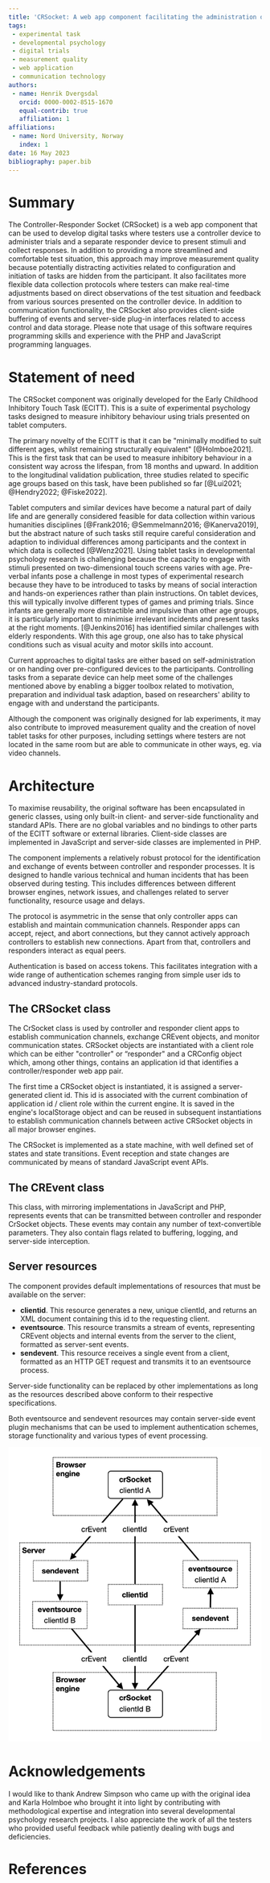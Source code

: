 ```yaml
---
title: 'CRSocket: A web app component facilitating the administration of digital trials from a separate device'
tags:
 - experimental task
 - developmental psychology
 - digital trials
 - measurement quality
 - web application
 - communication technology
authors:
 - name: Henrik Dvergsdal
   orcid: 0000-0002-8515-1670
   equal-contrib: true
   affiliation: 1
affiliations:
 - name: Nord University, Norway
   index: 1
date: 16 May 2023
bibliography: paper.bib
---
```


# Summary

The Controller-Responder Socket (CRSocket) is a web app component that can be used to develop digital tasks where testers use a controller device to administer trials and a separate responder device to present stimuli and collect responses. In addition to providing a more streamlined and comfortable test situation, this approach may improve measurement quality because potentially distracting activities related to configuration and initiation of tasks are hidden from the participant. It also facilitates more flexible data collection protocols where testers can make real-time adjustments based on direct observations of the test situation and feedback from various sources presented on the controller device. In addition to communication functionality, the CRSocket also provides client-side buffering of events and server-side plug-in interfaces related to access control and data storage. Please note that usage of this software requires programming skills and experience with the PHP and JavaScript programming languages.

# Statement of need

The CRSocket component was originally developed for the Early Childhood Inhibitory Touch Task (ECITT). This is a suite of experimental psychology tasks designed to measure inhibitory behaviour using trials presented on tablet computers.

The primary novelty of the ECITT is that it can be "minimally modified to suit different ages, whilst remaining structurally equivalent" [@Holmboe2021]. This is the first task that can be used to measure inhibitory behaviour in a consistent way across the lifespan, from 18 months and upward.  In addition to the longitudinal validation publication, three studies related to specific age groups based on this task, have been published so far [@Lui2021; @Hendry2022; @Fiske2022].

Tablet computers and similar devices have become a natural part of daily life and are generally considered feasible for data collection within various humanities disciplines [@Frank2016; @Semmelmann2016; @Kanerva2019], but the abstract nature of such tasks still require careful consideration and adaption to individual differences among participants and the context in which data is collected [@Wenz2021]. Using tablet tasks in developmental psychology research is challenging because the capacity to engage with stimuli presented on two-dimensional touch screens varies with age. Pre-verbal infants pose a challenge in most types of experimental research because they have to be introduced to tasks by means of social interaction and hands-on experiences rather than plain instructions. On tablet devices, this will typically involve different types of games and priming trials. Since infants are generally more distractible and impulsive than other age groups, it is particularly important to minimise irrelevant incidents and present tasks at the right moments. [@Jenkins2016] has identified similar challenges with elderly respondents. With this age group, one also has to take physical conditions such as visual acuity and motor skills into account.

Current approaches to digital tasks are either based on self-administration or on handing over pre-configured devices to the participants. Controlling tasks from a separate device can help meet some of the challenges mentioned above by enabling a bigger toolbox related to motivation, preparation and individual task adaption, based on researchers' ability to engage with and understand the participants.

Although the component was originally designed for lab experiments, it may also contribute to improved measurement quality and the creation of novel tablet tasks for other purposes, including settings where testers are not located in the same room but are able to communicate in other ways, eg. via video channels.

# Architecture

To maximise reusability, the original software has been encapsulated in generic classes, using only built-in client- and server-side functionality and standard APIs. There are no global variables and no bindings to other parts of the ECITT software or external libraries. Client-side classes are implemented in JavaScript and server-side classes are implemented in PHP.

The component implements a relatively robust protocol for the identification and exchange of events between controller and responder processes. It is designed to handle various technical and human incidents that has been observed during testing. This includes differences between different browser engines, network issues, and challenges related to server functionality, resource usage and delays.

The protocol is asymmetric in the sense that only controller apps can establish and maintain communication channels. Responder apps can accept, reject, and abort connections, but they cannot actively approach controllers to establish new connections. Apart from that, controllers and responders interact as equal peers.

Authentication is based on access tokens. This facilitates integration with a wide range of authentication schemes ranging from simple user ids to advanced industry-standard protocols.

## The CRSocket class

The CrSocket class is used by controller and responder client apps to establish communication channels, exchange CREvent objects, and monitor communication states. CRSocket objects are instantiated with a client role which can be either "controller" or “responder" and a CRConfig object which, among other things, contains an application id that identifies a controller/responder web app pair.

The first time a CRSocket object is instantiated, it is assigned a server-generated client id. This id is associated with the current combination of application id / client role within the current engine. It is saved in the engine's localStorage object and can be reused in subsequent instantiations to establish communication channels between active CRSocket objects in all major browser engines.

The CRSocket is implemented as a state machine, with well defined set of states and state transitions. Event reception and state changes are communicated by means of standard JavaScript event APIs.

## The CREvent class

This class, with mirroring implementations in JavaScript and PHP, represents events that can be transmitted between controller and responder CrSocket objects. These events may contain any number of text-convertible parameters. They also contain flags related to buffering, logging, and server-side interception.

## Server resources

The component provides default implementations of resources that must be available on the server:

* **clientid**. This resource generates a new, unique clientId, and returns an XML document containing this id to the requesting client.
* **eventsource**. This resource transmits a stream of events, representing CREvent objects and internal events from the server to the client, formatted as server-sent events.
* **sendevent**. This resource receives a single event from a client, formatted as an HTTP GET request and transmits it to an eventsource process.

Server-side functionality can be replaced by other implementations as long as the resources described above conform to their respective specifications.

Both eventsource and sendevent resources may contain server-side event plugin mechanisms that can be used to implement authentication schemes, storage functionality and various types of event processing.

![Basic architecture](basicArchitecture.png)

# Acknowledgements

I would like to thank Andrew Simpson who came up with the original idea and Karla Holmboe who brought it into light by contributing with methodological expertise and integration into several developmental psychology research projects. I also appreciate the work of all the testers who provided useful feedback while patiently dealing with bugs and deficiencies.

# References
